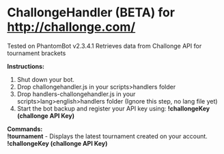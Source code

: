 # ChallongeHandler (BETA) for http://challonge.com/
Tested on PhantomBot v2.3.4.1
Retrieves data from Challonge API for tournament brackets

**Instructions:**  
1. Shut down your bot.  
2. Drop challongehandler.js in your scripts>handlers folder   
3. Drop handlers-challongehandler.js in your scripts>lang>english>handlers folder (Ignore this step, no lang file yet)  
4. Start the bot backup and register your API key using: **!challongeKey (challonge API Key)**  

**Commands:**  
**!tournament** - Displays the latest tournament created on your account.  
**!challongeKey (challonge API Key)**  
